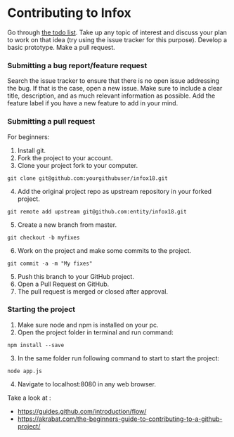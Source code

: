 # Contributing to Infox

Go through [the todo list][I]. Take up any topic of interest and discuss your plan to work on that idea (try using the issue tracker for this purpose). Develop a basic prototype. Make a pull request.


### Submitting a bug report/feature request

Search the issue tracker to ensure that there is no open issue addressing the bug.
If that is the case, open a new issue. Make sure to include a clear title, description, and as much relevant information as possible.
Add the feature label if you have a new feature to add in your mind.

### Submitting a pull request

For beginners:
1. Install git.
2. Fork the project to your account.
3. Clone your project fork to your computer.
```
git clone git@github.com:yourgithubuser/infox18.git
```
4. Add the original project repo as upstream repository in your forked project.
```
git remote add upstream git@github.com:entity/infox18.git
```
5. Create a new branch from master.
```
git checkout -b myfixes
```
6. Work on the project and make some commits to the project.
```
git commit -a -m "My fixes"
```
5. Push this branch to your GitHub project.
6. Open a Pull Request on GitHub.
8. The pull request is merged or closed after approval.

### Starting the project
1. Make sure node and npm is installed on your pc.
2. Open the project folder in terminal and run command:
```
npm install --save
```
3. In the same folder run following command to start to start the project:
```
node app.js
```
4. Navigate to localhost:8080 in any web browser.

Take a look at : 
* https://guides.github.com/introduction/flow/
* https://akrabat.com/the-beginners-guide-to-contributing-to-a-github-project/

[I]: /TODO.md

